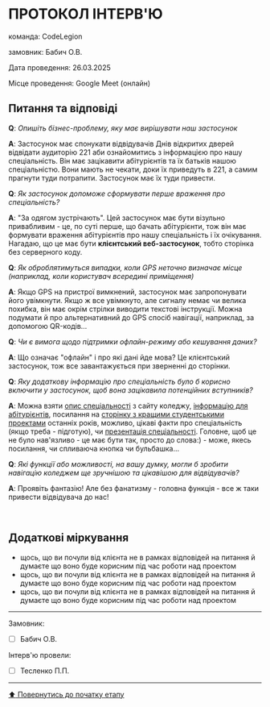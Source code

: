 # ПРОТОКОЛ ІНТЕРВ'Ю

команда: CodeLegion

замовник: Бабич О.В.

Дата проведення: 26.03.2025

Місце проведення: Google Meet (онлайн)

## Питання та відповіді

**Q**: *Опишіть бізнес-проблему, яку має вирішувати наш застосунок*

**A**: Застосунок має спонукати відвідувачів Днів відкритих дверей відвідати аудиторію 221 аби ознайомитись з інформацією про нашу спеціальність. Він має зацікавити абітурієнтів та їх батьків нашою спеціальністю. Вони мають не чекати, доки їх приведуть в 221, а самим прагнути туди потрапити. Застосунок має їх туди привести.

**Q**: *Як застосунок допоможе сформувати перше враження про спеціальність?*

**A**: "За одягом зустрічають". Цей застосунок має бути візульно привабливим - це, по суті перше, що бачать абітурієнти, тож він має формувати враження абітурієнтів про нашу спеціальність і їх очікування. Нагадаю, що це має бути **клієнтський веб-застосунок**, тобто сторінка без серверного коду.

**Q**: *Як оброблятимуться випадки, коли GPS неточно визначає місце (наприклад, коли користувач всередині приміщення)*

**A**: Якщо GPS на пристрої вимкнений, застосунок має запропонувати його увімкнути. Якщо ж все увімкнуто, але сигналу немає чи велика похибка, він має окрім стрілки виводити текстові інструкції. Можна подумати й про альтернативний до GPS спосіб навігації, наприклад, за допомогою QR-кодів...

**Q**: *Чи є вимога щодо підтримки офлайн-режиму або кешування даних?*

**A**: Що означає "офлайн" і про які дані йде мова? Це клієнтський застосунок, тож все завантажується при зверненні до сторінки.

**Q**: *Яку додаткову інформацію про спеціальність було б корисно включити у застосунок, щоб вона зацікавила потенційних вступників?*

**A**: Можна взяти [опис спеціальності](https://sites.google.com/polytechnic.co.cc/main/%D0%B0%D0%B1%D1%96%D1%82%D1%83%D1%80%D1%96%D1%94%D0%BD%D1%82%D0%B0%D0%BC/%D0%BE%D0%B3%D0%BB%D1%8F%D0%B4-%D1%81%D0%BF%D0%B5%D1%86%D1%96%D0%B0%D0%BB%D1%8C%D0%BD%D0%BE%D1%81%D1%82%D0%B5%D0%B9?authuser=0#h.ho48gail8chq) з сайту коледжу, [інформацію для абітурієнтів](https://sites.google.com/polytechnic.co.cc/main/%D0%B0%D0%B1%D1%96%D1%82%D1%83%D1%80%D1%96%D1%94%D0%BD%D1%82%D0%B0%D0%BC?authuser=0), посилання на [сторінку з кращими студентськими проектами](https://sites.google.com/polytechnic.co.cc/science) останніх років, можливо, цікаві факти про спеціальність (якщо треба - підготую), чи [презентація спеціальності](https://docs.google.com/presentation/d/e/2PACX-1vTQ0e0g5Fh1bJ4dlvs-V6fQ8gh16CSWqx-MTOBG7C9q4qpKl1FNjgAaossoJbnYWpfg3CA1bulwLJX3/pub?start=true&loop=true&delayms=3000). Головне, щоб це не було нав'язливо - це має бути так, просто до слова:) - може, якесь посилання, чи спливаюча кнопка чи бульбашка...

**Q**: *Які функції або можливості, на вашу думку, могли б зробити навігацію коледжем ще зручнішою та цікавішою для відвідувачів?*

**A**: Проявіть фантазію! Але без фанатизму - головна функція - все ж таки привести відвідувача до нас!

<br>

## Додаткові міркування
* щось, що ви почули від клієнта не в рамках відповідей на питання й думаєте що воно буде корисним під час роботи над проектом
* щось, що ви почули від клієнта не в рамках відповідей на питання й думаєте що воно буде корисним під час роботи над проектом
* щось, що ви почули від клієнта не в рамках відповідей на питання й думаєте що воно буде корисним під час роботи над проектом

---
Замовник: 		
- [ ] Бабич О.В.

Інтерв'ю провели:			

- [ ] Тесленко П.П.

---
[:arrow_up: Повернутись до початку етапу](/docs/1.Envisioning/README.md)
